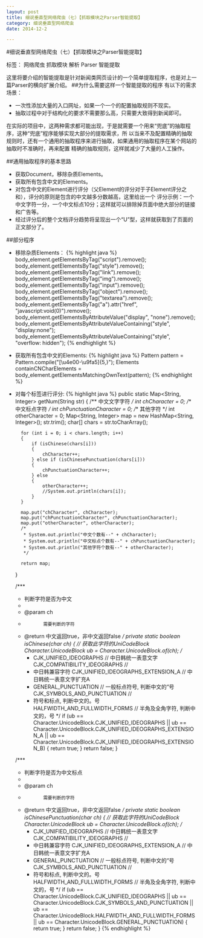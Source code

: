 ```yaml
---
layout: post
title: 细说垂直型网络爬虫（七）【抓取模块之Parser智能提取】
category: 细说垂直型网络爬虫
date: 2014-12-2

---
```


#细说垂直型网络爬虫（七）【抓取模块之Parser智能提取】

标签： 网络爬虫 抓取模块 解析 Parser 智能提取

这里将要介绍的智能提取是针对新闻类网页设计的一个简单提取程序，也是对上一篇Parser的横向扩展介绍。
##为什么需要这样一个智能提取的程序
有以下的需求场景：

>
- 一次性添加大量的入口网址，如果一个一个的配置抽取规则不现实。
- 抽取过程中对于结构化的要求不需要那么高，只需要大致得到新闻即可。

<!-- more -->
在实际的项目中，这两种需求都可能出现，于是就需要一个用来“兜底”的抽取程序，这种“兜底”程序能够实现大部分的提取需求，所
以当来不及配置精确的抽取规则时，还有一个通用的抽取程序来进行抽取，如果通用的抽取程序在某个网站的抽取时不准确时，再来配置
精确的抽取规则，这样就减少了大量的人工操作。

##通用抽取程序的基本思路
>
- 获取Document，移除杂质Elements。
- 获取所有包含中文的Elements。
- 对包含中文的Element进行评分（父Element的评分对于子Element评分之和），评分的原则是包含的中文越多分数越高，这里给出一个
评分示例：一个中文字符一分，一个中文标点10分；这样就可以排除掉页面中绝大部分的链接和广告等。
- 经过评分后的整个文档评分趋势将呈现出一个“U”型，这样就获取到了页面的正文部分了。

##部分程序
>
- 移除杂质Elements：
{% highlight java %}
body_element.getElementsByTag("script").remove();
body_element.getElementsByTag("style").remove();
body_element.getElementsByTag("link").remove();
body_element.getElementsByTag("img").remove();
body_element.getElementsByTag("input").remove();
body_element.getElementsByTag("object").remove();
body_element.getElementsByTag("textarea").remove();
body_element.getElementsByTag("a").attr("href", "javascript:void(0)").remove();
body_element.getElementsByAttributeValue("display", "none").remove();
body_element.getElementsByAttributeValueContaining("style", "display:none");
body_element.getElementsByAttributeValueContaining("style", "overflow: hidden");
{% endhighlight %}

- 获取所有包含中文的Elements:
{% highlight java %}
Pattern pattern = Pattern.compile("[\u4e00-\u9fa5]{5,}");
Elements containCNCharElements = body_element.getElementsMatchingOwnText(pattern);
{% endhighlight %}

- 对每个标签进行评分:
{% highlight java %}
public static Map<String, Integer> getNum(String str)
	{
		/** 中文文字字符 */
		int chCharacter = 0;
		/** 中文标点字符 */
		int chPunctuationCharacter = 0;
		/** 其他字符 */
		int otherCharacter = 0;
		Map<String, Integer> map = new HashMap<String, Integer>();
		str.trim();
		char[] chars = str.toCharArray();

		for (int i = 0; i < chars.length; i++)
		{
			if (isChinese(chars[i]))
			{
				chCharacter++;
			} else if (isChinesePunctuation(chars[i]))
			{
				chPunctuationCharacter++;
			} else
			{
				otherCharacter++;
				//System.out.println(chars[i]);
			}
		}

		map.put("chCharacter", chCharacter);
		map.put("chPunctuationCharacter", chPunctuationCharacter);
		map.put("otherCharacter", otherCharacter);
		/*
		 * System.out.println("中文个数有--" + chCharacter);
		 * System.out.println("中文标点个数有--" + chPunctuationCharacter);
		 * System.out.println("其他字符个数有--" + otherCharacter);
		 */

		return map;
	}

	/***
	 * 判断字符是否为中文
	 *
	 * @param ch
	 *            需要判断的字符
	 * @return 中文返回true，非中文返回false
	 */
	private static boolean isChinese(char ch)
	{
		// 获取此字符的UniCodeBlock
		Character.UnicodeBlock ub = Character.UnicodeBlock.of(ch);
		/*
		 * CJK_UNIFIED_IDEOGRAPHS // 中日韩统一表意文字 CJK_COMPATIBILITY_IDEOGRAPHS //
		 * 中日韩兼容字符 CJK_UNIFIED_IDEOGRAPHS_EXTENSION_A // 中日韩统一表意文字扩充A
		 * GENERAL_PUNCTUATION // 一般标点符号, 判断中文的“号 CJK_SYMBOLS_AND_PUNCTUATION //
		 * 符号和标点, 判断中文的。号 HALFWIDTH_AND_FULLWIDTH_FORMS // 半角及全角字符, 判断中文的，号
		 */
		if (ub == Character.UnicodeBlock.CJK_UNIFIED_IDEOGRAPHS || ub == Character.UnicodeBlock.CJK_UNIFIED_IDEOGRAPHS_EXTENSION_A
				|| ub == Character.UnicodeBlock.CJK_UNIFIED_IDEOGRAPHS_EXTENSION_B)
		{
			return true;
		}
		return false;
	}

	/***
	 * 判断字符是否为中文标点
	 *
	 * @param ch
	 *            需要判断的字符
	 * @return 中文返回true，非中文返回false
	 */
	private static boolean isChinesePunctuation(char ch)
	{
		// 获取此字符的UniCodeBlock
		Character.UnicodeBlock ub = Character.UnicodeBlock.of(ch);
		/*
		 * CJK_UNIFIED_IDEOGRAPHS // 中日韩统一表意文字 CJK_COMPATIBILITY_IDEOGRAPHS //
		 * 中日韩兼容字符 CJK_UNIFIED_IDEOGRAPHS_EXTENSION_A // 中日韩统一表意文字扩充A
		 * GENERAL_PUNCTUATION // 一般标点符号, 判断中文的“号 CJK_SYMBOLS_AND_PUNCTUATION //
		 * 符号和标点, 判断中文的。号 HALFWIDTH_AND_FULLWIDTH_FORMS // 半角及全角字符, 判断中文的，号
		 */
		if (ub == Character.UnicodeBlock.CJK_UNIFIED_IDEOGRAPHS || ub == Character.UnicodeBlock.CJK_SYMBOLS_AND_PUNCTUATION
				|| ub == Character.UnicodeBlock.HALFWIDTH_AND_FULLWIDTH_FORMS || ub == Character.UnicodeBlock.GENERAL_PUNCTUATION)
		{
			return true;
		}
		return false;
	}
{% endhighlight %}








